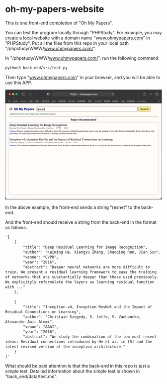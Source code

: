 # oh-my-papers-website

This is one front-end completion of "Oh My Papers".

You can test the program locally through "PHPStudy". For example, you may create a local website with a domain name "www.ohmypapers.com" in "PHPStudy". Put all the files from this repo in your local path "/phpstudy/WWW/www.ohmypapers.com/".

In "/phpstudy/WWW/www.ohmypapers.com/", run the following command:

~~~bash
python3 back_end/src/test.py
~~~

Then type "www.ohmypapers.com" in your browser, and you will be able to use this APP.

![img](img/test.png)

In the above example, the front-end sends a string "resnet" to the back-end.

And the front-end should receive a string from the back-end in the format as follows:

~~~
'[
    {
        "title": "Deep Residual Learning for Image Recognition",
        "author": "Kaiming He, Xiangyu Zhang, Shaoqing Ren, Jian Sun",
        "venue": "CVPR",
        "year": "2016",
        "abstract": "Deeper neural networks are more difficult to train. We present a residual learning framework to ease the training of networks that are substantially deeper than those used previously. We explicityly reformulate the layers as learning residual function with ..."
    },
    
    {
        "title": "Inception-v4, Inception-ResNet and the Impact of Residual Connections on Learning",
        "author": "Christain Szegedy, S. loffe, V. Vanhoucke, Alexander Amir Alemi",
        "venue": "AAAI",
        "year": "2016",
        "abstract": "We study the combination of the tow most recent ideas: Residual connections introduced by He et al. in [5] and the latest revised version of the inception architecture."
    }
]'
~~~

What should be paid attention is that the back-end in this repo is just a simple test. Detailed information about the simple test is shown in "back_end/data/test.md".

